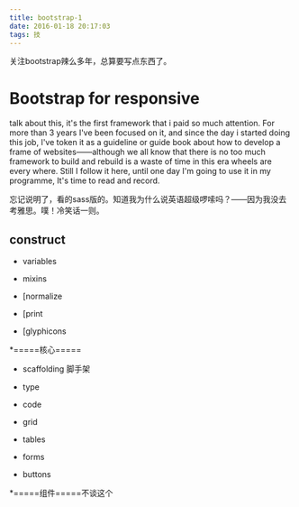 ```yaml
---
title: bootstrap-1
date: 2016-01-18 20:17:03
tags: 技
---
```

关注bootstrap辣么多年，总算要写点东西了。

# Bootstrap for responsive

talk about this, it's the first framework that i paid so much attention. For more than 3 years I've been focused on it, and since the day i started doing this job, I've token it as a guideline or guide book about how to develop a frame of websites——although we all know that there is no too much framework to build and rebuild is a waste of time in this era wheels are every where. Still I follow it here, until one day I'm going to use it in my programme, It's time to read and record.

忘记说明了，看的sass版的。知道我为什么说英语超级啰嗦吗？——因为我没去考雅思。噗！冷笑话一则。

## construct

* variables 

* mixins

* [normalize

* [print

* [glyphicons

*=====核心=====

* scaffolding 脚手架

* type

* code

* grid 

* tables

* forms

* buttons

*=====组件=====不谈这个


## 